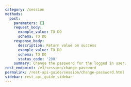 ```yaml
---
category: /session
methods:
  post:
    parameters: []
    request_body:
      example_value: TO DO
      schema: TO DO
    response_body:
      description: Return value on success
      example_value: TO DO
      schema: TO DO
      status_code: '200'
    summary: Change the password for the logged in user.
rest_endpoint: /v1/session/change-password
permalink: /rest-api-guide/session/change-password.html
sidebar: rest_api_guide_sidebar
---
```

